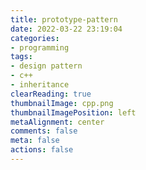 ```yaml
---
title: prototype-pattern
date: 2022-03-22 23:19:04
categories:
- programming
tags:
- design pattern
- c++
- inheritance
clearReading: true
thumbnailImage: cpp.png
thumbnailImagePosition: left
metaAlignment: center
comments: false
meta: false
actions: false
---
```

